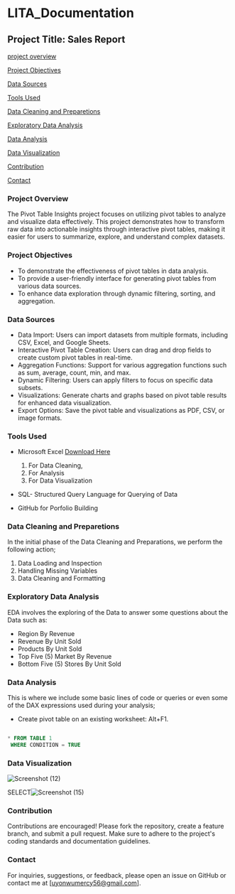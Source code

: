 # LITA_Documentation

 ## Project Title: Sales Report

[project overview](#project-overview)

[Project Objectives](#project-objective)

[Data Sources](#data-sources)

[Tools Used](#Tools-used)

[Data Cleaning and Preparetions](#data-cleaning-and-preparetion)

[Exploratory Data Analysis](#exploratory-data-analysis)

[Data Analysis](#data-analysis)

[Data Visualization](#data-visualization)

[Contribution](#contribution)

[Contact](#contact)

### Project Overview 
The Pivot Table Insights project focuses on utilizing pivot tables to analyze and visualize data effectively. This project demonstrates how to transform raw data into actionable insights through interactive pivot tables, making it easier for users to summarize, explore, and understand complex datasets.

### Project Objectives
- To demonstrate the effectiveness of pivot tables in data analysis.
- To provide a user-friendly interface for generating pivot tables from various data sources.
- To enhance data exploration through dynamic filtering, sorting, and aggregation.

### Data Sources
- Data Import: Users can import datasets from multiple formats, including CSV, Excel, and Google Sheets.
- Interactive Pivot Table Creation: Users can drag and drop fields to create custom pivot tables in real-time.
- Aggregation Functions: Support for various aggregation functions such as sum, average, count, min, and max.
- Dynamic Filtering: Users can apply filters to focus on specific data subsets.
- Visualizations: Generate charts and graphs based on pivot table results for enhanced data visualization.
- Export Options: Save the pivot table and visualizations as PDF, CSV, or image formats.

### Tools Used

- Microsoft Excel [Download Here](../../Documents/Copy%20of%20Pivot_Tables_File(1).xlsx)
  1. For Data Cleaning,
  2. For Analysis
  3. For Data Visualization

- SQL- Structured Query Language for Querying of Data
- GitHub for Porfolio Building

### Data Cleaning and Preparetions

In the initial phase of the Data Cleaning and Preparations, we perform the following action;
1. Data Loading and Inspection
2. Handling Missing Variables
3. Data Cleaning and Formatting

### Exploratory Data Analysis

  EDA involves the exploring of the Data to answer some questions about the Data 
  such as:
- Region By Revenue
- Revenue By Unit Sold
- Products By Unit Sold
- Top Five (5) Market By Revenue
- Bottom Five (5) Stores By Unit Sold

### Data Analysis
 
  This is where we include some basic lines of code or queries or even some of the DAX expressions used during your analysis; 
- Create pivot table on an existing worksheet: Alt+F1.
 
 ```SQL

 * FROM TABLE 1
  WHERE CONDITION = TRUE
  ```
  ### Data Visualization
![Screenshot (12)](https://github.com/user-attachments/assets/bfd6e9b1-1912-4569-9b3c-34f8bc52ba40)

  SELECT![Screenshot (15)](https://github.com/user-attachments/assets/f72e11cd-c23c-4ff2-a6e9-05a4448eff96)
  
  ### Contribution
Contributions are encouraged! Please fork the repository, create a feature branch, and submit a pull request. Make sure to adhere to the project's coding standards and documentation guidelines.

 ### Contact
For inquiries, suggestions, or feedback, please open an issue on GitHub or contact me at [uyonwumercy56@gmail.com].





  

